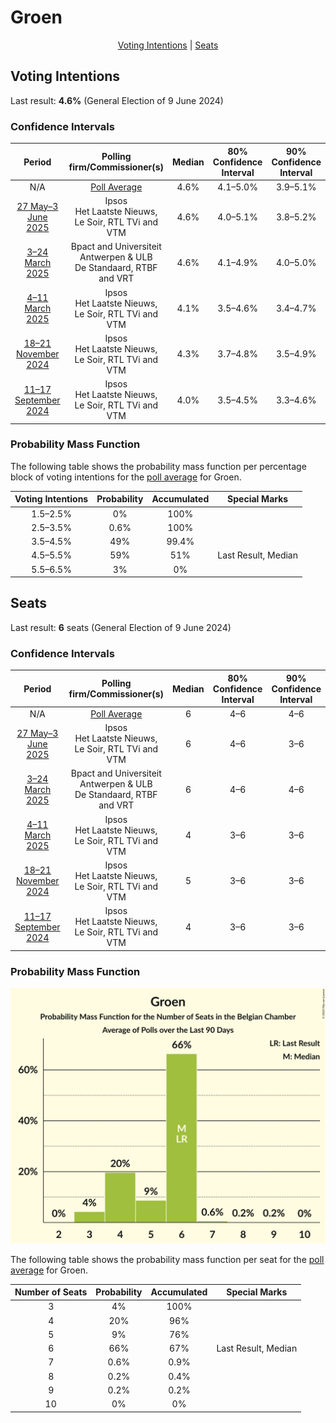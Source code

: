 # Groen

<p align="center"><a href="#voting-intentions">Voting Intentions</a> | <a href="#seats">Seats</a></p>

## Voting Intentions

Last result: **4.6%** (General Election of 9 June 2024)

### Confidence Intervals

| Period     | Polling firm/Commissioner(s) | Median | 80% Confidence Interval | 90% Confidence Interval | 95% Confidence Interval | 99% Confidence Interval |
|:----------:|:----------------:|:-----------:|:-----------------------:|:-----------------------:|:-----------------------:|:-----------------------:|
| N/A | [Poll Average](average.html) | 4.6% | 4.1–5.0% | 3.9–5.1% | 3.8–5.1% | 3.5–5.2% |
| [27 May–3 June 2025](2025-06-03-Ipsos.html) | Ipsos <br> Het Laatste Nieuws, Le Soir, RTL TVi and VTM | 4.6% | 4.0–5.1% | 3.8–5.2% | 3.7–5.3% | 3.4–5.3% |
| [3–24 March 2025](2025-03-24-BpactandUniversiteitAntwerpenULB.html) | Bpact and Universiteit Antwerpen & ULB <br> De Standaard, RTBF and VRT | 4.6% | 4.1–4.9% | 4.0–5.0% | 3.9–5.0% | 3.7–5.0% |
| [4–11 March 2025](2025-03-11-Ipsos.html) | Ipsos <br> Het Laatste Nieuws, Le Soir, RTL TVi and VTM | 4.1% | 3.5–4.6% | 3.4–4.7% | 3.2–4.7% | 3.0–4.8% |
| [18–21 November 2024](2024-11-21-Ipsos.html) | Ipsos <br> Het Laatste Nieuws, Le Soir, RTL TVi and VTM | 4.3% | 3.7–4.8% | 3.5–4.9% | 3.4–4.9% | 3.1–5.0% |
| [11–17 September 2024](2024-09-17-Ipsos.html) | Ipsos <br> Het Laatste Nieuws, Le Soir, RTL TVi and VTM | 4.0% | 3.5–4.5% | 3.3–4.6% | 3.2–4.7% | 2.9–4.7% |

### Probability Mass Function

The following table shows the probability mass function per percentage block of voting intentions for the [poll average](average.html) for Groen.

| Voting Intentions | Probability | Accumulated | Special Marks |
|:-----------------:|:-----------:|:-----------:|:-------------:|
| 1.5–2.5% | 0% | 100% |  |
| 2.5–3.5% | 0.6% | 100% |  |
| 3.5–4.5% | 49% | 99.4% |  |
| 4.5–5.5% | 59% | 51% | Last Result, Median |
| 5.5–6.5% | 3% | 0% |  |


## Seats

Last result: **6** seats (General Election of 9 June 2024)

### Confidence Intervals

| Period     | Polling firm/Commissioner(s) | Median | 80% Confidence Interval | 90% Confidence Interval | 95% Confidence Interval | 99% Confidence Interval |
|:----------:|:----------------:|:------:|:-----------------------:|:-----------------------:|:-----------------------:|:-----------------------:|
| N/A | [Poll Average](average.html) | 6 | 4–6 | 4–6 | 3–6 | 3–7 |
| [27 May–3 June 2025](2025-06-03-Ipsos.html) | Ipsos <br> Het Laatste Nieuws, Le Soir, RTL TVi and VTM | 6 | 4–6 | 3–6 | 3–6 | 3–8 |
| [3–24 March 2025](2025-03-24-BpactandUniversiteitAntwerpenULB.html) | Bpact and Universiteit Antwerpen & ULB <br> De Standaard, RTBF and VRT | 6 | 4–6 | 4–6 | 4–6 | 3–6 |
| [4–11 March 2025](2025-03-11-Ipsos.html) | Ipsos <br> Het Laatste Nieuws, Le Soir, RTL TVi and VTM | 4 | 3–6 | 3–6 | 3–6 | 1–6 |
| [18–21 November 2024](2024-11-21-Ipsos.html) | Ipsos <br> Het Laatste Nieuws, Le Soir, RTL TVi and VTM | 5 | 3–6 | 3–6 | 3–6 | 3–6 |
| [11–17 September 2024](2024-09-17-Ipsos.html) | Ipsos <br> Het Laatste Nieuws, Le Soir, RTL TVi and VTM | 4 | 3–6 | 3–6 | 3–6 | 1–6 |

### Probability Mass Function

![Graph with seats probability mass function not yet produced](average-seats-pmf-groen.png "Seats Probability Mass Function")

The following table shows the probability mass function per seat for the [poll average](average.html) for Groen.

| Number of Seats | Probability | Accumulated | Special Marks |
|:---------------:|:-----------:|:-----------:|:-------------:|
| 3 | 4% | 100% |  |
| 4 | 20% | 96% |  |
| 5 | 9% | 76% |  |
| 6 | 66% | 67% | Last Result, Median |
| 7 | 0.6% | 0.9% |  |
| 8 | 0.2% | 0.4% |  |
| 9 | 0.2% | 0.2% |  |
| 10 | 0% | 0% |  |


